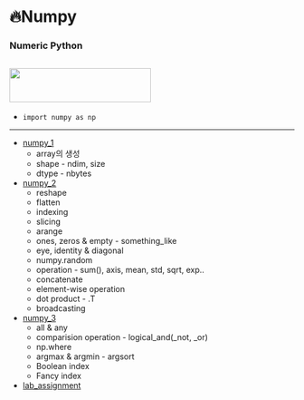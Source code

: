 # :fire:Numpy
### Numeric Python<br>
## <img src="https://numpy.org/doc/stable/_static/numpylogo.svg" width="250" height="60"> 
* `import numpy as np`
---
* [numpy_1](https://github.com/yongchoooon/TIL/blob/main/ML/numpy/numpy_1.ipynb)
  * array의 생성
  * shape - ndim, size 
  * dtype - nbytes
* [numpy_2](https://github.com/yongchoooon/TIL/blob/main/ML/numpy/numpy_2.ipynb)
  * reshape
  * flatten
  * indexing
  * slicing
  * arange
  * ones, zeros & empty - something_like
  * eye, identity & diagonal
  * numpy.random
  * operation - sum(), axis, mean, std, sqrt, exp..
  * concatenate
  * element-wise operation
  * dot product - .T
  * broadcasting
* [numpy_3](https://github.com/yongchoooon/TIL/blob/main/ML/numpy/numpy_3.ipynb)
  * all & any
  * comparision operation - logical_and(_not, _or)
  * np.where
  * argmax & argmin - argsort
  * Boolean index
  * Fancy index
* [lab_assignment](https://github.com/yongchoooon/TIL/blob/main/ML/numpy/lab_assignment_numpy.ipynb)